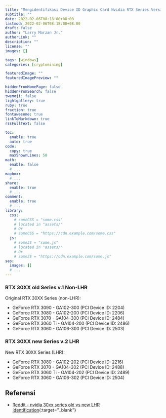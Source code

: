 ```yaml
---
title: "Mengidentifikasi Device ID Graphic Card Nvidia RTX Series Versi Non LHR"
subtitle: ""
date: 2022-02-06T08:18:00+08:00
lastmod: 2022-02-06T08:18:00+08:00
draft: false 
author: "Larry Marzan Jr."
authorLink: ""
description: ""
license: ""
images: []

tags: [windows]
categories: [cryptomining]

featuredImage: ""
featuredImagePreview: ""

hiddenFromHomePage: false
hiddenFromSearch: false
twemoji: false
lightgallery: true
ruby: true
fraction: true
fontawesome: true
linkToMarkdown: true
rssFullText: false

toc:
  enable: true
  auto: true
code:
  copy: true
  maxShownLines: 50
math:
  enable: false
  # ...
mapbox:
  # ...
share:
  enable: true
  # ...
comment:
  enable: true
  # ...
library:
  css:
    # someCSS = "some.css"
    # located in "assets/"
    # Or
    # someCSS = "https://cdn.example.com/some.css"
  js:
    # someJS = "some.js"
    # located in "assets/"
    # Or
    # someJS = "https://cdn.example.com/some.js"
seo:
  images: []
  # ...
---
```


### RTX 30XX old Series v.1 Non-LHR
Original RTX 30XX Series (non-LHR):
- GeForce RTX 3090 - GA102-300 (PCI Device ID: 2204)
- GeForce RTX 3080 - GA102-200 (PCI Device ID: 2206)
- GeForce RTX 3070 - GA104-300 (PCI Device ID: 2484)
- GeForce RTX 3060 Ti - GA104-200 (PCI Device ID: 2486)
- GeForce RTX 3060 - GA106-300 (PCI Device ID: 2503)

### RTX 30XX new Series v.2 LHR
New RTX 30XX Series (LHR):
- GeForce RTX 3080 - GA102-202 (PCI Device ID: 2216)
- GeForce RTX 3070 - GA104-302 (PCI Device ID: 2488)
- GeForce RTX 3060 Ti - GA104-202 (PCI Device ID: 2489)
- GeForce RTX 3060 - GA106-302 (PCI Device ID: 2504)

## Referensi
- [Reddit - nvidia 30xx series old vs new LHR Identification](https://www.reddit.com/r/EtherMining/comments/oha2fy/nvidia_30xx_series_old_vs_new_lhr_identification/?utm_medium=android_app&utm_source=share){:target="_blank"}


